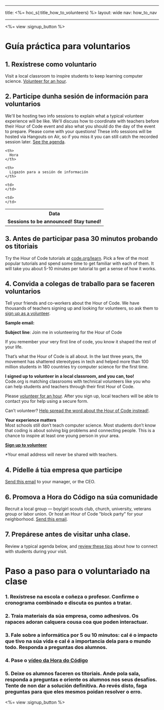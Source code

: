* * *

title: <%= hoc_s(:title_how_to_volunteers) %> layout: wide nav: how_to_nav

* * *

<%= view :signup_button %>

# Guía práctica para voluntarios

## 1. Rexístrese como voluntario

Visit a local classroom to inspire students to keep learning computer science. [Volunteer for an hour](https://code.org/volunteer/engineer).

## 2. Participe dunha sesión de información para voluntarios

We'll be hosting two info sessions to explain what a typical volunteer experience will be like. We'll discuss how to coordinate with teachers before their Hour of Code event and also what you should do the day of the event to prepare. Please come with your questions! These info sessions will be hosted via Hangouts on Air, so if you miss it you can still catch the recorded session later. [See the agenda](https://docs.google.com/document/d/1y2PjgICSEnYGTD7MT1mvLS6RvA9BJDG4zWheD0ZFIUo/edit?usp=sharing).

<table>
  <tr>
    <th>
      Data
    </th>
    
    <th>
      Hora
    </th>
    
    <th>
      Ligazón para a sesión de información
    </th>
  </tr>
  
  <tr>
    <td>
      <strong>Sessions to be announced! Stay tuned!</strong>
    </td>
    
    <td>
    </td>
    
    <td>
    </td>
  </tr>
</table>

## 3. Antes de participar pasa 30 minutos probando os titoriais

Try the Hour of Code tutorials at [code.org/learn](https://code.org/learn). Pick a few of the most popular tutorials and spend some time to get familiar with each of them. It will take you about 5-10 minutes per tutorial to get a sense of how it works.

## 4. Convida a colegas de traballo para se faceren voluntarios

Tell your friends and co-workers about the Hour of Code. We have thousands of teachers signing up and looking for volunteers, so ask them to [sign up as a volunteer](https://code.org/volunteer).

**Sample email:**

**Subject line**: Join me in volunteering for the Hour of Code

If you remember your very first line of code, you know it shaped the rest of your life.

That’s what the Hour of Code is all about. In the last three years, the movement has shattered stereotypes in tech and helped more than 100 million students in 180 countries try computer science for the first time.

**I signed up to volunteer in a local classroom, and you can, too!**   
Code.org is matching classrooms with technical volunteers like you who can help students and teachers through their first Hour of Code.

Please [volunteer for an hour](https://code.org/volunteer/engineer). After you sign up, local teachers will be able to contact you for help using a secure form.

Can’t volunteer? [Help spread the word about the Hour of Code instead!](https://hourofcode.com/promote).

**Your experience matters**  
Most schools still don’t teach computer science. Most students don’t know that coding is about solving big problems and connecting people. This is a chance to inspire at least one young person in your area.

**[Sign up to volunteer](https://code.org/volunteer/engineer)**

*Your email address will never be shared with teachers.

## 4. Pídelle á túa empresa que participe

[Send this email](https://hourofcode.com/promote/resources#email) to your manager, or the CEO.

## 6. Promova a Hora do Código na súa comunidade

Recruit a local group — boy/girl scouts club, church, university, veterans group or labor union. Or host an Hour of Code "block party" for your neighborhood. [Send this email](https://hourofcode.com/promote/resources#email).

## 7. Prepárese antes de visitar unha clase.

Review a typical agenda below, and [review these tips](https://code.org/files/CSTT_Volunteers.pdf) about how to connect with students during your visit.

# Paso a paso para o voluntariado na clase

### 1. Rexístrese na escola e coñeza o profesor. Confirme o cronograma combinado e discuta os puntos a tratar.

### 2. Traia materiais da súa empresa, como adhesivos. Os rapaces adoran calquera cousa coa que poden interactuar.

### 3. Fale sobre a informática por 5 ou 10 minutos: cal é o impacto que tivo na súa vida e cal é a importancia dela para o mundo todo. Responda a preguntas dos alumnos.

### 4. Pase o [vídeo da Hora do Código](https://www.youtube.com/watch?v=2DxWIxec6yo)

### 5. Deixe os alumnos faceren os titoriais. Ande pola sala, responda a preguntas e oriente os alumnos nos seus desafíos. Tente de non dar a solución definitiva. Ao revés disto, faga preguntas para que eles mesmos poidan resolver o erro.

<%= view :signup_button %>